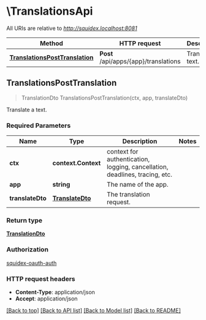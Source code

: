 # \TranslationsApi

All URIs are relative to *http://squidex.localhost:8081*

Method | HTTP request | Description
------------- | ------------- | -------------
[**TranslationsPostTranslation**](TranslationsApi.md#TranslationsPostTranslation) | **Post** /api/apps/{app}/translations | Translate a text.



## TranslationsPostTranslation

> TranslationDto TranslationsPostTranslation(ctx, app, translateDto)

Translate a text.

### Required Parameters


Name | Type | Description  | Notes
------------- | ------------- | ------------- | -------------
**ctx** | **context.Context** | context for authentication, logging, cancellation, deadlines, tracing, etc.
**app** | **string**| The name of the app. | 
**translateDto** | [**TranslateDto**](TranslateDto.md)| The translation request. | 

### Return type

[**TranslationDto**](TranslationDto.md)

### Authorization

[squidex-oauth-auth](../README.md#squidex-oauth-auth)

### HTTP request headers

- **Content-Type**: application/json
- **Accept**: application/json

[[Back to top]](#) [[Back to API list]](../README.md#documentation-for-api-endpoints)
[[Back to Model list]](../README.md#documentation-for-models)
[[Back to README]](../README.md)

